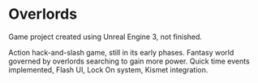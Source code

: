 # Overlords
Game project created using Unreal Engine 3, not finished.

Action hack-and-slash game, still in its early phases. Fantasy
world governed by overlords searching to gain more power. Quick time events implemented,
Flash UI, Lock On system, Kismet integration.
